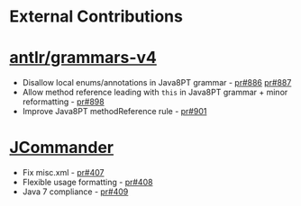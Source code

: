 External Contributions
========

# [antlr/grammars-v4](https://github.com/antlr/grammars-v4/)
* Disallow local enums/annotations in Java8PT grammar - [pr#886](https://github.com/antlr/grammars-v4/pull/886) [pr#887](https://github.com/antlr/grammars-v4/pull/887)
* Allow method reference leading with `this` in Java8PT grammar + minor reformatting - [pr#898](https://github.com/antlr/grammars-v4/pull/898)
* Improve Java8PT methodReference rule - [pr#901](https://github.com/antlr/grammars-v4/pull/901)

# [JCommander](https://github.com/cbeust/jcommander)
* Fix misc.xml - [pr#407](https://github.com/cbeust/jcommander/pull/407)
* Flexible usage formatting - [pr#408](https://github.com/cbeust/jcommander/pull/408)
* Java 7 compliance - [pr#409](https://github.com/cbeust/jcommander/pull/409)
